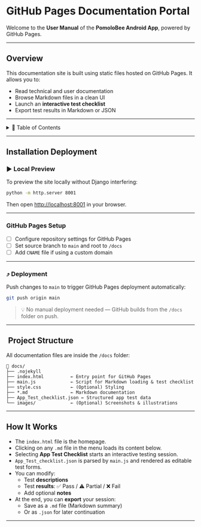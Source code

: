  
# **GitHub Pages Documentation Portal**

Welcome to the **User Manual** of the **PomoloBee Android App**, powered by GitHub Pages.

---

## Overview

This documentation site is built using static files hosted on GitHub Pages. It allows you to:
- Read technical and user documentation
- Browse Markdown files in a clean UI
- Launch an **interactive test checklist**
- Export test results in Markdown or JSON

---

<details>
<summary>📑 Table of Contents</summary>

<!-- TOC -->
- [**GitHub Pages Documentation Portal**](#github-pages-documentation-portal)
  - [Overview](#overview)
  - [Installation Deployment](#installation-deployment)
    - [▶️ Local Preview](#local-preview)
    - [GitHub Pages Setup](#github-pages-setup)
    - [⤴️ Deployment](#deployment)
  - [️ Project Structure](#project-structure)
  - [How It Works](#how-it-works)
<!-- TOC END -->

</details>

---

## Installation Deployment

### ▶️ Local Preview

To preview the site locally without Django interfering:

```bash
python -m http.server 8001
```

Then open [http://localhost:8001](http://localhost:8001) in your browser.

---

### GitHub Pages Setup

- [ ] Configure repository settings for GitHub Pages
- [ ] Set source branch to `main` and root to `/docs`
- [ ] Add `CNAME` file if using a custom domain

---

### ⤴️ Deployment

Push changes to `main` to trigger GitHub Pages deployment automatically:

```bash
git push origin main
```

> 💡 No manual deployment needed — GitHub builds from the `/docs` folder on push.

---

## ️ Project Structure

All documentation files are inside the `/docs` folder:

```
📁 docs/
├── .nojekyll
├── index.html          ← Entry point for GitHub Pages
├── main.js             ← Script for Markdown loading & test checklist
├── style.css           ← (Optional) Styling
├── *.md                ← Markdown documentation
├── App_Test_checklist.json ← Structured app test data
└── images/             ← (Optional) Screenshots & illustrations
```

---

## How It Works

- The `index.html` file is the homepage.
- Clicking on any `.md` file in the menu loads its content below.
- Selecting **App Test Checklist** starts an interactive testing session.
- `App_Test_checklist.json` is parsed by `main.js` and rendered as editable test forms.
- You can modify:
  - Test **descriptions**
  - Test **results**: ✅ Pass / ⚠️ Partial / ❌ Fail
  - Add optional **notes**
- At the end, you can **export** your session:
  - Save as a `.md` file (Markdown summary)
  - Or as `.json` for later continuation

---
 